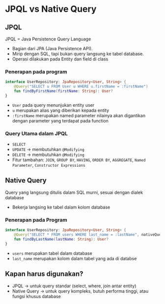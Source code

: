 # JPQL vs Native Query

## JPQL 
JPQL = Java Persistence Query Language
- Bagian dari JPA (Java Persistence API).
- Mirip dengan SQL, tapi bukan query langsung ke tabel database.
- Operasi dilakukan pada Entity dan field di class

### Penerapan pada program
```kotlin
interface UserRepository: JpaRepository<User, String> {
    @Query("SELECT u FROM User u WHERE u.firstName = :firstName")
    fun findByFirstName(firstName: String): User?
}
```
- `User` pada query menunjukan entity user 
- `u` merupakan alias yang diberikan kepada entity
- `:firstName` merupakan named parameter nilainya akan digantikan dengan parameter yang terdapat pada function

### Query Utama dalam JPQL
- `SELECT`
- `UPDATE` -> membutuhkan `@Modifying`
- `DELETE` -> membutuhkan `@Modifying`
- Fitur tambahan: `JOIN`, `GROUP BY`, `HAVING`, `ORDER BY`, `AGGREGATE`, `Named Parameter`, `Constructor Expressions`

## Native Query
Query yang langsung ditulis dalam SQL murni, sesuai dengan dialek database
- Bekerja langsing ke tabel dalam kolom database

### Penerapan pada Program
```kotlin
interface UserRepository: JpaRepository<User, String> {
    @Query("SELECT * FROM users WHERE last_name = :lastName", nativeQuery = true)
    fun findByLastName(lastName: String): User?
}
```
- `users` merupakan tabel dalam database
- `last_name` merupakan kolom dalam tabel yang ada di databse

## Kapan harus digunakan?
- JPQL -> untuk query standar (select, where, join antar entity)
- Native Query -> untuk query kompleks, butuh performa tinggi, atau fungsi khusus database

